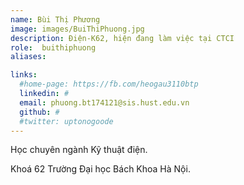 ```yaml
---
name: Bùi Thị Phương
image: images/BuiThiPhuong.jpg
description: Điện-K62, hiện đang làm việc tại CTCI
role:  buithiphuong
aliases:

links:
  #home-page: https://fb.com/heogau3110btp
  linkedin: #
  email: phuong.bt174121@sis.hust.edu.vn
  github: #
  #twitter: uptonogoode
---
```


Học chuyên ngành Kỹ thuật điện.

Khoá 62 Trường Đại học Bách Khoa Hà Nội.
